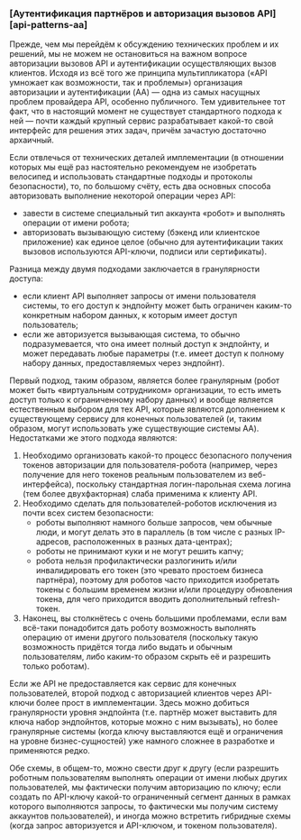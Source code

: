 ### [Аутентификация партнёров и авторизация вызовов API][api-patterns-aa]

Прежде, чем мы перейдём к обсуждению технических проблем и их решений, мы не можем не остановиться на важном вопросе авторизации вызовов API и аутентификации осуществляющих вызов клиентов. Исходя из всё того же принципа мультипликатора («API умножает как возможности, так и проблемы») организация авторизации и аутентификации (AA) — одна из самых насущных проблем провайдера API, особенно публичного. Тем удивительнее тот факт, что в настоящий момент не существует стандартного подхода к ней — почти каждый крупный сервис разрабатывает какой-то свой интерфейс для решения этих задач, причём зачастую достаточно архаичный.

Если отвлечься от технических деталей имплементации (в отношении которых мы ещё раз настоятельно рекомендуем не изобретать велосипед и использовать стандартные подходы и протоколы безопасности), то, по большому счёту, есть два основных способа авторизовать выполнение некоторой операции через API:
  * завести в системе специальный тип аккаунта «робот» и выполнять операции от имени робота;
  * авторизовать вызывающую систему (бэкенд или клиентское приложение) как единое целое (обычно для аутентификации таких вызовов используются API-ключи, подписи или сертификаты).

Разница между двумя подходами заключается в гранулярности доступа:
  * если клиент API выполняет запросы от имени пользователя системы, то его доступ к эндпойнту может быть ограничен каким-то конкретным набором данных, к которым имеет доступ пользователь;
  * если же авторизуется вызывающая система, то обычно подразумевается, что она имеет полный доступ к эндпойнту, и может передавать любые параметры (т.е. имеет доступ к полному набору данных, предоставляемых через эндпойнт).

Первый подход, таким образом, является более гранулярным (робот может быть «виртуальным сотрудником» организации, то есть иметь доступ только к ограниченному набору данных) и вообще является естественным выбором для тех API, которые являются дополнением к существующему сервису для конечных пользователей (и, таким образом, могут использовать уже существующие системы AA). Недостатками же этого подхода являются:

  1. Необходимо организовать какой-то процесс безопасного получения токенов авторизации для пользователя-робота (например, через получение для него токенов реальным пользователем из веб-интерфейса), поскольку стандартная логин-парольная схема логина (тем более двухфакторная) слаба применима к клиенту API.
  2. Необходимо сделать для пользователей-роботов исключения из почти всех систем безопасности:
      * роботы выполняют намного больше запросов, чем обычные люди, и могут делать это в параллель (в том числе с разных IP-адресов, расположенных в разных дата-центрах);
      * роботы не принимают куки и не могут решить капчу;
      * робота нельзя профилактически разлогинить и/или инвалидировать его токен (это чревато простоем бизнеса партнёра), поэтому для роботов часто приходится изобретать токены с большим временем жизни и/или процедуру обновления токена, для чего приходится вводить дополнительный refresh-токен.
  3. Наконец, вы столкнётесь с очень большими проблемами, если вам всё-таки понадобится дать роботу возможность выполнять операцию от имени другого пользователя (поскольку такую возможность придётся тогда либо выдать и обычным пользователям, либо каким-то образом скрыть её и разрешить только роботам).

Если же API не предоставляется как сервис для конечных пользователей, второй подход с авторизацией клиентов через API-ключи более прост в имплементации. Здесь можно добиться гранулярности уровня эндпойнта (т.е. партнёр может выставить для ключа набор эндпойнтов, которые можно с ним вызывать), но более гранулярные системы (когда ключу выставляются ещё и ограничения на уровне бизнес-сущностей) уже намного сложнее в разработке и применяются редко.

Обе схемы, в общем-то, можно свести друг к другу (если разрешить роботным пользователям выполнять операции от имени любых других пользователей, мы фактически получим авторизацию по ключу; если создать по API-ключу какой-то ограниченный сегмент данных в рамках которого выполняются запросы, то фактически мы получим систему аккаунтов пользователей), и иногда можно встретить гибридные схемы (когда запрос авторизуется и API-ключом, и токеном пользователя).